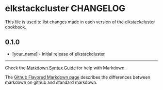 elkstackcluster CHANGELOG
=========================

This file is used to list changes made in each version of the elkstackcluster cookbook.

0.1.0
-----
- [your_name] - Initial release of elkstackcluster

- - -
Check the [Markdown Syntax Guide](http://daringfireball.net/projects/markdown/syntax) for help with Markdown.

The [Github Flavored Markdown page](http://github.github.com/github-flavored-markdown/) describes the differences between markdown on github and standard markdown.
